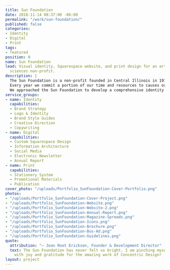 ```yaml
---
title: Sun Foundation
date: 2018-11-14 08:37:00 -06:00
permalink: "/work/sun-foundation/"
published: false
categories:
- Identity
- Digital
- Print
tags:
- featured
position: 0
name: Sun Foundation
lead: Visual identity, Squarespace website, and print design for an art and environmental
  sciences non-profit.
description: |
  The Sun Foundation is a non-profit founded in Central Illinois in 1973. It provides art and environmental sciences programing and services to a rural, underserved community. Their programs and services vary from a weeklong day camp in the woods full of art and science programing, to a weekend celebration promoting clean water, re-granting of funds to local arts programs, and smaller workshops promoting connections to the environment and arts.
  Every year we commit a portion of our time and resources to causes or services that create a better world for us to live in. We believe good design paired with organizations that are doing good can have a lasting impact on our communities.
  We approached the Sun Foundation to develop a comprehensive identity that is a more accurate reflection of who they are as they entered their 45th year of programing. We developed their new identity from the ground up and executed it through various collateral as well as an entirely reorganized website with a new focus on their community and impact, and improved program registration and donation capabilities.
service_groups:
- name: Identity
  capabilities:
  - Brand Strategy
  - Logo & Identity
  - Brand Style Guides
  - Creative Direction
  - Copywriting
- name: Digital
  capabilities:
  - Custom Squarespace Design
  - Information Architecture
  - Social Media
  - Electronic Newsletter
  - Annual Report
- name: Print
  capabilities:
  - Stationery System
  - Promotional Materials
  - Publication
cover_photo: "/uploads/Portfolio_SunFoundation-Cover-Portfolio.png"
photos:
- "/uploads/Portfolio_SunFoundation-Cover-Project.png"
- "/uploads/Portfolio_SunFoundation-Website.png"
- "/uploads/Portfolio_SunFoundation-Website-2.png"
- "/uploads/Portfolio_SunFoundation-Annual-Report.png"
- "/uploads/Portfolio_SunFoundation-Magazine-Spreads.png"
- "/uploads/Portfolio_SunFoundation-Icons.png"
- "/uploads/Portfolio_SunFoundation-Brochure.png"
- "/uploads/Portfolio_SunFoundation-Bus-Ad.png"
- "/uploads/Portfolio_SunFoundation-Guidelines.png"
quote:
  attribution: "– Joan Root Ericksen, Founder & Development Director"
  text: The Sun Foundation has never felt so bright. I am pinching myself, overwhelmed
    with joy and gratitude for the amazing work of Concentric Design!
layout: project
---
```


